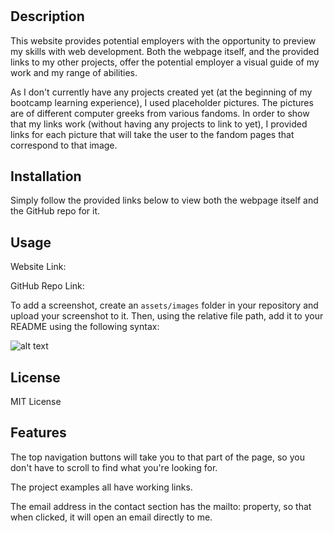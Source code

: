 # <Portfolio-Page>

## Description

This website provides potential employers with the opportunity to preview my skills with web development. Both the webpage itself, and the provided links to my other projects, offer the potential employer a visual guide of my work and my range of abilities.

As I don't currently have any projects created yet (at the beginning of my bootcamp learning experience), I used placeholder pictures. The pictures are of different computer greeks from various fandoms. In order to show that my links work (without having any projects to link to yet), I provided links for each picture that will take the user to the fandom pages that correspond to that image.

## Installation

Simply follow the provided links below to view both the webpage itself and the GitHub repo for it.

## Usage

Website Link: 

GitHub Repo Link: 

To add a screenshot, create an `assets/images` folder in your repository and upload your screenshot to it. Then, using the relative file path, add it to your README using the following syntax:

![alt text](assets/images/screenshot.png)

## License

MIT License

## Features

The top navigation buttons will take you to that part of the page, so you don't have to scroll to find what you're looking for.

The project examples all have working links.

The email address in the contact section has the mailto: property, so that when clicked, it will open an email directly to me.